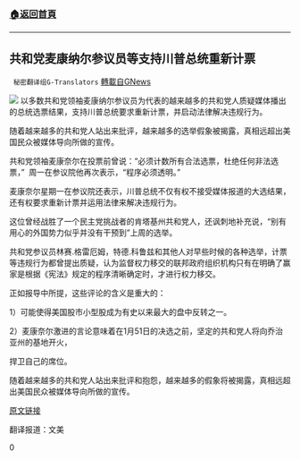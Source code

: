 ###  [:house:返回首頁](https://github.com/ourhimalayas/txt)
---

## 共和党麦康纳尔参议员等支持川普总统重新计票
` 秘密翻译组G-Translators` [轉載自GNews](https://gnews.org/zh-hans/547028/)

![]()![](https://gnews-media-offload.s3.amazonaws.com/wp-content/uploads/2020/11/11040525/2-59.png)
以多数共和党领袖麦康纳尔参议员为代表的越来越多的共和党人质疑媒体播出的总统选票结果，支持川普总统要求重新计票，并启动法律解决违规行为。

随着越来越多的共和党人站出来批评，越来越多的选举假象被揭露，真相远超出美国民众被媒体导向所做的宣传。

共和党领袖麦康奈尔在投票前曾说：“必须计数所有合法选票，杜绝任何非法选票，”  周一在参议院他再次表示，“程序必须透明。”

麦康奈尔星期一在参议院还表示，川普总统不仅有权不接受媒体报道的大选结果，还有权要求重新计票并运用法律来解决违规行为。

这位曾经战胜了一个民主党挑战者的肯塔基州共和党人，还讽刺地补充说，“别有用心的外国势力似乎并没有干预到”上周的选举。

共和党参议员林赛.格雷厄姆，特德.科鲁兹和其他人对早些时候的各种选举，计票等违规行为都曾提出质疑，认为监督权力移交的联邦政府组织机构只有在明确了赢家是根据《宪法》规定的程序清晰确定时，才进行权力移交。

正如报导中所提，这些评论的含义是重大的：

1）可能使得美国股市小型股成为有史以来最大的盘中反转之一。

2）麦康奈尔激进的言论意味着在1月51日的决选之前，坚定的共和党人将向乔治亚州的基地开火，

捍卫自己的席位。

随着越来越多的共和党人站出来批评和抱怨，越来越多的假象将被揭露，真相远超出美国民众被媒体导向所做的宣传。

[原文链接](https://www.zerohedge.com/political/mcconnnell-backs-trump-push-recounts-says-shouldnt-accept-election-results-media)

翻译报道：文美

0
